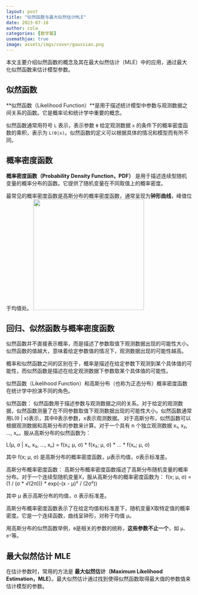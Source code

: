 ```yaml
---
layout: post
title: "似然函数与最大似然估计MLE"
date: 2023-07-18
author: cola
categories: [数学篇]
usemathjax: true
image: assets/imgs/cover/gaussian.png
---
```


本文主要介绍似然函数的概念及其在最大似然估计（MLE）中的应用，通过最大化似然函数来估计模型参数。


## 似然函数
**似然函数（Likelihood Function）**是用于描述统计模型中参数与观测数据之间关系的函数。它是概率论和统计学中重要的概念。

似然函数通常用符号 `L` 表示，表示参数 `θ` 给定观测数据 `x` 的条件下的概率密度函数的乘积，表示为 `L(θ|x)`。似然函数的定义可以根据具体的情况和模型而有所不同。



## 概率密度函数
**概率密度函数（Probability Density Function，PDF）** 是用于描述连续型随机变量的概率分布的函数。它提供了随机变量在不同取值上的概率密度。

最常见的概率密度函数是高斯分布的概率密度函数，通常呈现为**钟形曲线**，峰值位于均值处。
<img src="/assets/imgs/ai/GMM/gaussian.png" width="300" />


## 回归、似然函数与概率密度函数

似然函数并不直接表示概率，而是描述了参数取值下观测数据出现的可能性大小。似然函数的值越大，意味着给定参数值的情况下，观测数据出现的可能性越高。

概率和似然函数之间的区别在于，概率是描述在给定参数下观测到某个具体值的可能性，而似然函数是描述在给定观测数据下参数取某个具体值的可能性。


似然函数（Likelihood Function）和高斯分布（也称为正态分布）概率密度函数在统计学中扮演不同的角色。

似然函数：
似然函数用于描述参数与观测数据之间的关系。对于给定的观测数据，似然函数测量了在不同参数取值下观测数据出现的可能性大小。似然函数通常用L(θ | x)表示，其中θ表示参数，x表示观测数据。
对于高斯分布，似然函数可以根据观测数据和高斯分布的参数来计算。对于一个具有 n 个独立观测数据 x₁, x₂, ..., xₙ，服从高斯分布的似然函数为：

L(μ, σ | x₁, x₂, ..., xₙ) = f(x₁; μ, σ) * f(x₂; μ, σ) * ... * f(xₙ; μ, σ)

其中 f(x; μ, σ) 是高斯分布的概率密度函数，μ表示均值，σ表示标准差。

高斯分布概率密度函数：
高斯分布概率密度函数描述了高斯分布随机变量的概率分布。对于一个连续型随机变量X，服从高斯分布的概率密度函数为：
f(x; μ, σ) = (1 / (σ * √(2π))) * exp(-(x - μ)² / (2σ²))

其中 μ 表示高斯分布的均值，σ 表示标准差。

高斯分布概率密度函数表示了在给定均值和标准差下，随机变量X取特定值的概率密度。它是一个连续函数，曲线呈钟形，对称于均值 μ。




用高斯分布的似然函数举例，`θ`是相关的参数的统称，**这些参数不止一个**，如 `μ`、`σ²`等。


## 最大似然估计 MLE

在估计参数时，常用的方法是 **最大似然估计（Maximum Likelihood Estimation，MLE）**。最大似然估计通过找到使得似然函数取得最大值的参数值来估计模型的参数。




